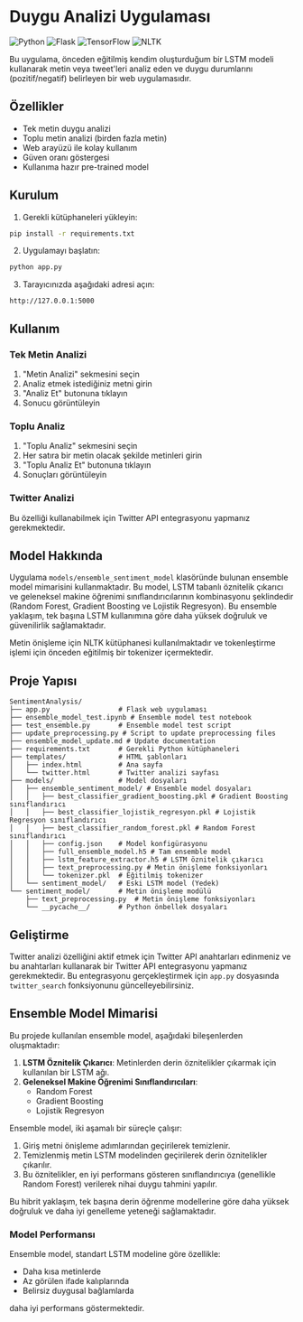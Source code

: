 # Duygu Analizi Uygulaması

![Python](https://img.shields.io/badge/python-v3.9+-blue.svg)
![Flask](https://img.shields.io/badge/flask-v2.0+-green.svg)
![TensorFlow](https://img.shields.io/badge/tensorflow-v2.9+-orange.svg)
![NLTK](https://img.shields.io/badge/nltk-v3.6+-yellow.svg)

Bu uygulama, önceden eğitilmiş kendim oluşturduğum bir LSTM modeli kullanarak metin veya tweet'leri analiz eden ve duygu durumlarını (pozitif/negatif) belirleyen bir web uygulamasıdır.

## Özellikler

- Tek metin duygu analizi
- Toplu metin analizi (birden fazla metin)
- Web arayüzü ile kolay kullanım
- Güven oranı göstergesi
- Kullanıma hazır pre-trained model

## Kurulum

1. Gerekli kütüphaneleri yükleyin:

```bash
pip install -r requirements.txt
```

2. Uygulamayı başlatın:

```bash
python app.py
```

3. Tarayıcınızda aşağıdaki adresi açın:

```
http://127.0.0.1:5000
```

## Kullanım

### Tek Metin Analizi

1. "Metin Analizi" sekmesini seçin
2. Analiz etmek istediğiniz metni girin
3. "Analiz Et" butonuna tıklayın
4. Sonucu görüntüleyin

### Toplu Analiz

1. "Toplu Analiz" sekmesini seçin
2. Her satıra bir metin olacak şekilde metinleri girin
3. "Toplu Analiz Et" butonuna tıklayın
4. Sonuçları görüntüleyin

### Twitter Analizi

Bu özelliği kullanabilmek için Twitter API entegrasyonu yapmanız gerekmektedir.

## Model Hakkında

Uygulama `models/ensemble_sentiment_model` klasöründe bulunan ensemble model mimarisini kullanmaktadır. Bu model, LSTM tabanlı öznitelik çıkarıcı ve geleneksel makine öğrenimi sınıflandırıcılarının kombinasyonu şeklindedir (Random Forest, Gradient Boosting ve Lojistik Regresyon). Bu ensemble yaklaşım, tek başına LSTM kullanımına göre daha yüksek doğruluk ve güvenilirlik sağlamaktadır.

Metin önişleme için NLTK kütüphanesi kullanılmaktadır ve tokenleştirme işlemi için önceden eğitilmiş bir tokenizer içermektedir.

## Proje Yapısı

```
SentimentAnalysis/
├── app.py                 # Flask web uygulaması
├── ensemble_model_test.ipynb # Ensemble model test notebook
├── test_ensemble.py       # Ensemble model test script
├── update_preprocessing.py # Script to update preprocessing files
├── ensemble_model_update.md # Update documentation
├── requirements.txt       # Gerekli Python kütüphaneleri
├── templates/             # HTML şablonları
│   ├── index.html         # Ana sayfa
│   └── twitter.html       # Twitter analizi sayfası
├── models/                # Model dosyaları
│   ├── ensemble_sentiment_model/ # Ensemble model dosyaları
│   │   ├── best_classifier_gradient_boosting.pkl # Gradient Boosting sınıflandırıcı
│   │   ├── best_classifier_lojistik_regresyon.pkl # Lojistik Regresyon sınıflandırıcı
│   │   ├── best_classifier_random_forest.pkl # Random Forest sınıflandırıcı 
│   │   ├── config.json    # Model konfigürasyonu
│   │   ├── full_ensemble_model.h5 # Tam ensemble model
│   │   ├── lstm_feature_extractor.h5 # LSTM öznitelik çıkarıcı
│   │   ├── text_preprocessing.py # Metin önişleme fonksiyonları
│   │   └── tokenizer.pkl  # Eğitilmiş tokenizer
│   └── sentiment_model/   # Eski LSTM model (Yedek)
└── sentiment_model/       # Metin önişleme modülü
    ├── text_preprocessing.py  # Metin önişleme fonksiyonları
    └── __pycache__/       # Python önbellek dosyaları
```

## Geliştirme

Twitter analizi özelliğini aktif etmek için Twitter API anahtarları edinmeniz ve bu anahtarları kullanarak bir Twitter API entegrasyonu yapmanız gerekmektedir. Bu entegrasyonu gerçekleştirmek için `app.py` dosyasında `twitter_search` fonksiyonunu güncelleyebilirsiniz.

## Ensemble Model Mimarisi

Bu projede kullanılan ensemble model, aşağıdaki bileşenlerden oluşmaktadır:

1. **LSTM Öznitelik Çıkarıcı**: Metinlerden derin öznitelikler çıkarmak için kullanılan bir LSTM ağı.
2. **Geleneksel Makine Öğrenimi Sınıflandırıcıları**:
   - Random Forest
   - Gradient Boosting
   - Lojistik Regresyon

Ensemble model, iki aşamalı bir süreçle çalışır:
1. Giriş metni önişleme adımlarından geçirilerek temizlenir.
2. Temizlenmiş metin LSTM modelinden geçirilerek derin öznitelikler çıkarılır.
3. Bu öznitelikler, en iyi performans gösteren sınıflandırıcıya (genellikle Random Forest) verilerek nihai duygu tahmini yapılır.

Bu hibrit yaklaşım, tek başına derin öğrenme modellerine göre daha yüksek doğruluk ve daha iyi genelleme yeteneği sağlamaktadır.

### Model Performansı

Ensemble model, standart LSTM modeline göre özellikle:
- Daha kısa metinlerde
- Az görülen ifade kalıplarında
- Belirsiz duygusal bağlamlarda

daha iyi performans göstermektedir.
